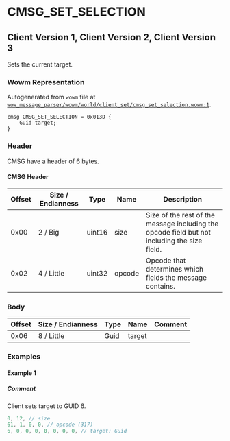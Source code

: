 # CMSG_SET_SELECTION

## Client Version 1, Client Version 2, Client Version 3

Sets the current target.

### Wowm Representation

Autogenerated from `wowm` file at [`wow_message_parser/wowm/world/client_set/cmsg_set_selection.wowm:1`](https://github.com/gtker/wow_messages/tree/main/wow_message_parser/wowm/world/client_set/cmsg_set_selection.wowm#L1).
```rust,ignore
cmsg CMSG_SET_SELECTION = 0x013D {
    Guid target;
}
```
### Header

CMSG have a header of 6 bytes.

#### CMSG Header

| Offset | Size / Endianness | Type   | Name   | Description |
| ------ | ----------------- | ------ | ------ | ----------- |
| 0x00   | 2 / Big           | uint16 | size   | Size of the rest of the message including the opcode field but not including the size field.|
| 0x02   | 4 / Little        | uint32 | opcode | Opcode that determines which fields the message contains.|

### Body

| Offset | Size / Endianness | Type | Name | Comment |
| ------ | ----------------- | ---- | ---- | ------- |
| 0x06 | 8 / Little | [Guid](../types/packed-guid.md) | target |  |

### Examples

#### Example 1

##### Comment

Client sets target to GUID 6.

```c
0, 12, // size
61, 1, 0, 0, // opcode (317)
6, 0, 0, 0, 0, 0, 0, 0, // target: Guid
```
